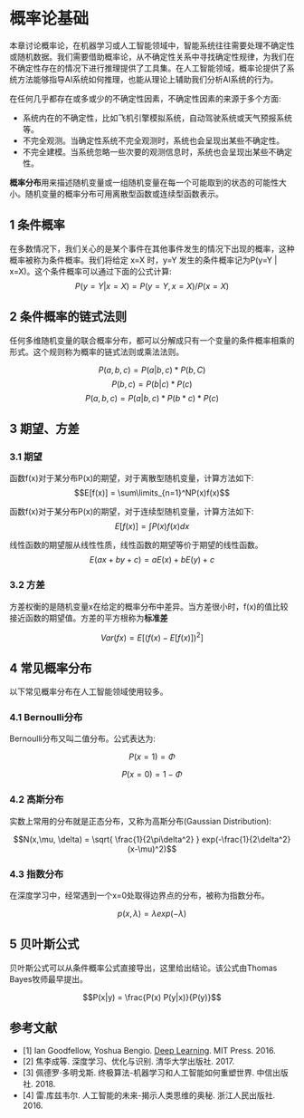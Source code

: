 # 概率论基础

本章讨论概率论，在机器学习或人工智能领域中，智能系统往往需要处理不确定性或随机数据。我们需要借助概率论，从不确定性关系中寻找确定性规律，为我们在不确定性存在的情况下进行推理提供了工具集。在人工智能领域，概率论提供了系统方法能够指导AI系统如何推理，也能从理论上辅助我们分析AI系统的行为。

在任何几乎都存在或多或少的不确定性因素，不确定性因素的来源于多个方面:
- 系统内在的不确定性，比如飞机引擎模拟系统，自动驾驶系统或天气预报系统等。
- 不完全观测。当确定性系统不完全观测时，系统也会呈现出某些不确定性。
- 不完全建模。当系统忽略一些次要的观测信息时，系统也会呈现出某些不确定性。

**概率分布**用来描述随机变量或一组随机变量在每一个可能取到的状态的可能性大小。随机变量的概率分布可用离散型函数或连续型函数表示。

## 1 条件概率

在多数情况下，我们关心的是某个事件在其他事件发生的情况下出现的概率，这种概率被称为条件概率。我们将给定 x=X 时，y=Y 发生的条件概率记为P(y=Y | x=X)。这个条件概率可以通过下面的公式计算:
$$P(y=Y | x=X) = P(y=Y, x=X)/P(x=X)$$

## 2 条件概率的链式法则

任何多维随机变量的联合概率分布，都可以分解成只有一个变量的条件概率相乘的形式。这个规则称为概率的链式法则或乘法法则。

$$P(a,b,c) = P(a|b,c)*P(b,C)$$
$$P(b,c)   = P(b|c)*P(c)$$
$$P(a,b,c) = P(a|b,c)*P(b*c)*P(c)$$

## 3 期望、方差

### 3.1 期望

函数f(x)对于某分布P(x)的期望，对于离散型随机变量，计算方法如下:
$$E[f(x)] = \sum\limits_{n=1}^NP(x)f(x)$$

函数f(x)对于某分布P(x)的期望，对于连续型随机变量，计算方法如下:
$$E[f(x)] = \int P(x)f(x)dx$$

线性函数的期望服从线性性质，线性函数的期望等价于期望的线性函数。
$$E(ax+by+c)= aE(x) + bE(y) + c$$

### 3.2 方差

方差权衡的是随机变量x在给定的概率分布中差异。当方差很小时，f(x)的值比较接近函数的期望值。方差的平方根称为**标准差**

$$Var(fx) = E[(f(x)-E[f(x)])^2]$$  

## 4 常见概率分布

以下常见概率分布在人工智能领域使用较多。

### 4.1 Bernoulli分布

Bernoulli分布又叫二值分布。公式表达为:

$$P(x=1)= \Phi$$

$$P(x=0) = 1 - \Phi$$

### 4.2 高斯分布

实数上常用的分布就是正态分布，又称为高斯分布(Gaussian Distribution):

$$N(x,\mu, \delta) = \sqrt{ \frac{1}{2\pi\delta^2} } exp(-\frac{1}{2\delta^2}(x-\mu)^2)$$

### 4.3 指数分布

在深度学习中，经常遇到一个x=0处取得边界点的分布，被称为指数分布。

$$p(x, \lambda)=\lambda exp(-\lambda)$$

## 5 贝叶斯公式

贝叶斯公式可以从条件概率公式直接导出，这里给出结论。该公式由Thomas Bayes牧师最早提出。

$$P(x|y) = \frac{P(x) P(y|x)}{P(y)}$$  

## 参考文献

- [1] Ian Goodfellow, Yoshua Bengio. [Deep Learning](http://www.deeplearningbook.org/). MIT Press. 2016.
- [2] 焦李成等. 深度学习、优化与识别. 清华大学出版社. 2017.
- [3] 佩德罗·多明戈斯. 终极算法-机器学习和人工智能如何重塑世界. 中信出版社. 2018.
- [4] 雷.库兹韦尔. 人工智能的未来-揭示人类思维的奥秘.  浙江人民出版社. 2016.
